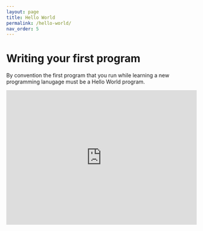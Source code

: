 ```yaml
---
layout: page
title: Hello World
permalink: /hello-world/
nav_order: 5
---
```

# Writing your first program
By convention the first program that you run while learning a new programming lanugage must be a Hello World program.
<iframe src="https://trinket.io/embed/python3/89f6ff7d4b" width="100%" height="356" frameborder="0" marginwidth="0" marginheight="0" allowfullscreen></iframe>
